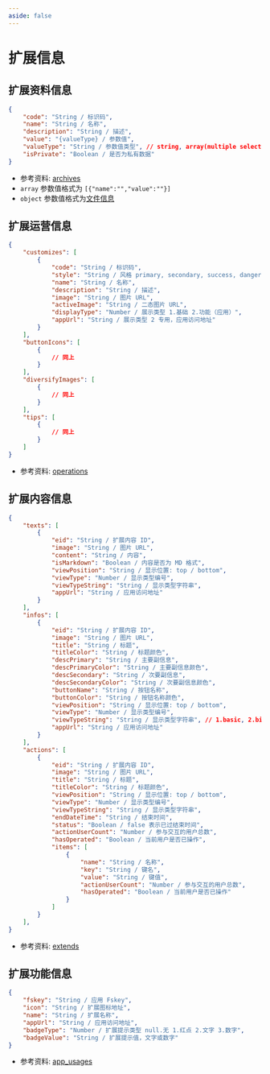 ```yaml
---
aside: false
---
```


# 扩展信息

## 扩展资料信息

```json
{
    "code": "String / 标识码",
    "name": "String / 名称",
    "description": "String / 描述",
    "value": "{valueType} / 参数值",
    "valueType": "String / 参数值类型", // string, array(multiple select and checkbox), object(file)
    "isPrivate": "Boolean / 是否为私有数据"
}
```

- 参考资料: [archives](https://docs.fresns.com/zh-Hans/open-source/database/extends/archives.html)
- `array` 参数值格式为 `[{"name":"","value":""}]`
- `object` 参数值格式为[文件信息](file.md)

## 扩展运营信息

```json
{
    "customizes": [
        {
            "code": "String / 标识码",
            "style": "String / 风格 primary, secondary, success, danger, warning, info",
            "name": "String / 名称",
            "description": "String / 描述",
            "image": "String / 图片 URL",
            "activeImage": "String / 二态图片 URL",
            "displayType": "Number / 展示类型 1.基础 2.功能（应用）",
            "appUrl": "String / 展示类型 2 专用，应用访问地址"
        }
    ],
    "buttonIcons": [
        {
            // 同上
        }
    ],
    "diversifyImages": [
        {
            // 同上
        }
    ],
    "tips": [
        {
            // 同上
        }
    ]
}
```

- 参考资料: [operations](https://docs.fresns.com/zh-Hans/open-source/database/extends/operations.html#code-用途编码)

## 扩展内容信息

```json
{
    "texts": [
        {
            "eid": "String / 扩展内容 ID",
            "image": "String / 图片 URL",
            "content": "String / 内容",
            "isMarkdown": "Boolean / 内容是否为 MD 格式",
            "viewPosition": "String / 显示位置: top / bottom",
            "viewType": "Number / 显示类型编号",
            "viewTypeString": "String / 显示类型字符串",
            "appUrl": "String / 应用访问地址"
        }
    ],
    "infos": [
        {
            "eid": "String / 扩展内容 ID",
            "image": "String / 图片 URL",
            "title": "String / 标题",
            "titleColor": "String / 标题颜色",
            "descPrimary": "String / 主要副信息",
            "descPrimaryColor": "String / 主要副信息颜色",
            "descSecondary": "String / 次要副信息",
            "descSecondaryColor": "String / 次要副信息颜色",
            "buttonName": "String / 按钮名称",
            "buttonColor": "String / 按钮名称颜色",
            "viewPosition": "String / 显示位置: top / bottom",
            "viewType": "Number / 显示类型编号",
            "viewTypeString": "String / 显示类型字符串", // 1.basic, 2.big, 3.portrait, 4.landscape
            "appUrl": "String / 应用访问地址"
        }
    ],
    "actions": [
        {
            "eid": "String / 扩展内容 ID",
            "image": "String / 图片 URL",
            "title": "String / 标题",
            "titleColor": "String / 标题颜色",
            "viewPosition": "String / 显示位置: top / bottom",
            "viewType": "Number / 显示类型编号",
            "viewTypeString": "String / 显示类型字符串",
            "endDateTime": "String / 结束时间",
            "status": "Boolean / false 表示已过结束时间",
            "actionUserCount": "Number / 参与交互的用户总数",
            "hasOperated": "Boolean / 当前用户是否已操作",
            "items": [
                {
                    "name": "String / 名称",
                    "key": "String / 键名",
                    "value": "String / 键值",
                    "actionUserCount": "Number / 参与交互的用户总数",
                    "hasOperated": "Boolean / 当前用户是否已操作"
                }
            ]
        }
    ],
}
```

- 参考资料: [extends](https://docs.fresns.com/zh-Hans/open-source/database/extends/extends.html)

## 扩展功能信息

```json
{
    "fskey": "String / 应用 Fskey",
    "icon": "String / 扩展图标地址",
    "name": "String / 扩展名称",
    "appUrl": "String / 应用访问地址",
    "badgeType": "Number / 扩展提示类型 null.无 1.红点 2.文字 3.数字",
    "badgeValue": "String / 扩展提示值，文字或数字"
}
```

- 参考资料: [app_usages](https://docs.fresns.com/zh-Hans/open-source/database/extends/app_usages.html)
